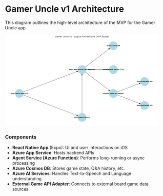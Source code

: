 # Gamer Uncle v1 Architecture

This diagram outlines the high-level architecture of the MVP for the Gamer Uncle app.

![Architecture Diagram](./gamer_uncle_architecture_v1.png)

### Components

- **React Native App** (Expo): UI and user interactions on iOS
- **Azure App Service**: Hosts backend APIs
- **Agent Service (Azure Function)**: Performs long-running or async processing
- **Azure Cosmos DB**: Stores game state, Q&A history, etc.
- **Azure AI Services**: Handles Text-to-Speech and Language understanding
- **External Game API Adapter**: Connects to external board game data sources
